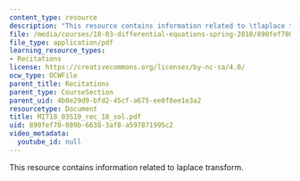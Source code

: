 ```yaml
---
content_type: resource
description: "This resource contains information related to \tlaplace transform."
file: /media/courses/18-03-differential-equations-spring-2010/890fef70089b66383af8a597871995c2_MIT18_03S10_rec_18_sol.pdf
file_type: application/pdf
learning_resource_types:
- Recitations
license: https://creativecommons.org/licenses/by-nc-sa/4.0/
ocw_type: OCWFile
parent_title: Recitations
parent_type: CourseSection
parent_uid: 4b0e29d9-bfd2-45cf-a675-ee8f8ee1e3a2
resourcetype: Document
title: MIT18_03S10_rec_18_sol.pdf
uid: 890fef70-089b-6638-3af8-a597871995c2
video_metadata:
  youtube_id: null
---
```

This resource contains information related to 	laplace transform.